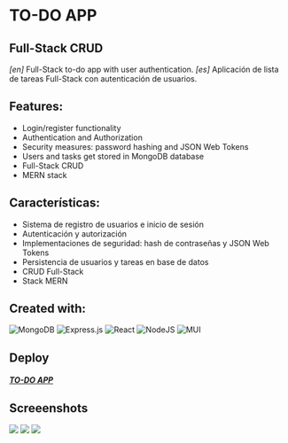 # TO-DO APP
## Full-Stack CRUD

_[en]_ Full-Stack to-do app with user authentication.
_[es]_ Aplicación de lista de tareas Full-Stack con autenticación de usuarios.

## Features:
- Login/register functionality
- Authentication and Authorization
- Security measures: password hashing and JSON Web Tokens
- Users and tasks get stored in MongoDB database
- Full-Stack CRUD
- MERN stack 
 
## Características:
- Sistema de registro de usuarios e inicio de sesión 
- Autenticación y autorización
- Implementaciones de seguridad: hash de contraseñas y JSON Web Tokens
- Persistencia de usuarios y tareas en base de datos 
- CRUD Full-Stack 
- Stack MERN

## Created with:
![MongoDB](https://img.shields.io/badge/MongoDB-%234ea94b.svg?style=for-the-badge&logo=mongodb&logoColor=white) ![Express.js](https://img.shields.io/badge/express.js-%23404d59.svg?style=for-the-badge&logo=express&logoColor=%2361DAFB)  ![React](https://img.shields.io/badge/react-%2320232a.svg?style=for-the-badge&logo=react&logoColor=%2361DAFB) ![NodeJS](https://img.shields.io/badge/node.js-6DA55F?style=for-the-badge&logo=node.js&logoColor=white) ![MUI](https://img.shields.io/badge/MUI-%230081CB.svg?style=for-the-badge&logo=mui&logoColor=white)

## Deploy
##### [TO-DO APP](https://to-do-mern.vercel.app/)

## Screeenshots
![](https://github.com/Gonzalo-Coradello/to-do_mern/blob/main/screenshots/to-do-login)
![](https://github.com/Gonzalo-Coradello/to-do_mern/blob/main/screenshots/to-do-tasks)
![](https://github.com/Gonzalo-Coradello/to-do_mern/blob/main/screenshots/to-do-tasks-mobile)